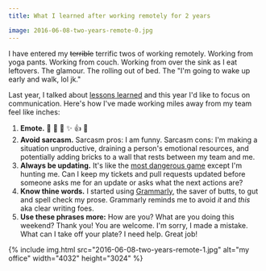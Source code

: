 ```yaml
---
title: What I learned after working remotely for 2 years

image: 2016-06-08-two-years-remote-0.jpg
---
```


I have entered my ~~terrible~~ terrific twos of working remotely. Working from yoga pants. Working from couch. Working from over the sink as I eat leftovers. The glamour. The rolling out of bed. The "I'm going to wake up early and walk, lol jk."

Last year, I talked about [lessons learned](/notes/one-year-remote/) and this year I'd like to focus on communication. Here's how I've made working miles away from my team feel like inches:

1. **Emote.** :wave: :clap: :sparkling_heart: :sparkles: :+1: :tada:
2. **Avoid sarcasm.** Sarcasm pros: I am funny. Sarcasm cons: I'm making a situation unproductive, draining a person's emotional resources, and potentially adding bricks to a wall that rests between my team and me.
3. **Always be updating.** It's like the [most dangerous game](https://en.wikipedia.org/wiki/The_Most_Dangerous_Game) except I'm hunting me. Can I keep my tickets and pull requests updated before someone asks me for an update or asks what the next actions are?
4. **Know thine words.** I started using [Grammarly](https://app.grammarly.com/), the saver of butts, to gut and spell check my prose. Grammarly reminds me to avoid _it_ and _this_ aka clear writing foes.
5. **Use these phrases more:** How are you? What are you doing this weekend? Thank you! You are welcome. I'm sorry, I made a mistake. What can I take off your plate? I need help. Great job!

<div class="photos">
{% include img.html src="2016-06-08-two-years-remote-1.jpg" alt="my office" width="4032" height="3024" %}
</div>
